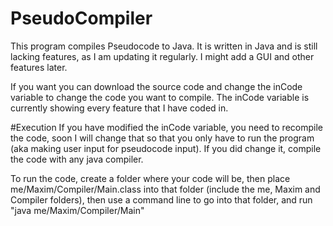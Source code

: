 # PseudoCompiler
This program compiles Pseudocode to Java. It is written in Java and is still lacking features, as I am updating it regularly.  I might add a GUI and other features later.

If you want you can download the source code and change the inCode variable to change the code you want to compile. The inCode variable is currently showing every feature that I have coded in.

#Execution
If you have modified the inCode variable, you need to recompile the code, soon I will change that so that you only have to run the program (aka making user input for pseudocode input). If you did change it, compile the code with any java compiler.

To run the code, create a folder where your code will be, then place me/Maxim/Compiler/Main.class into that folder (include the me, Maxim and Compiler folders), then use a command line to go into that folder, and run "java me/Maxim/Compiler/Main"

